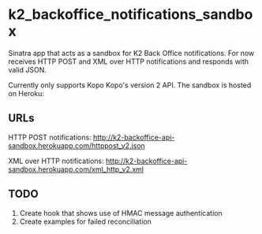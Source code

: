 k2_backoffice_notifications_sandbox
===================================

Sinatra app that acts as a sandbox for K2 Back Office notifications. For now receives HTTP POST and XML over HTTP notifications and responds with valid JSON.

Currently only supports Kopo Kopo's version 2 API. The sandbox is hosted on Heroku:

URLs
----

HTTP POST notifications:
http://k2-backoffice-api-sandbox.herokuapp.com/httppost_v2.json

XML over HTTP notifications:
http://k2-backoffice-api-sandbox.herokuapp.com/xml_http_v2.xml

TODO
----
1. Create hook that shows use of HMAC message authentication
2. Create examples for failed reconciliation
